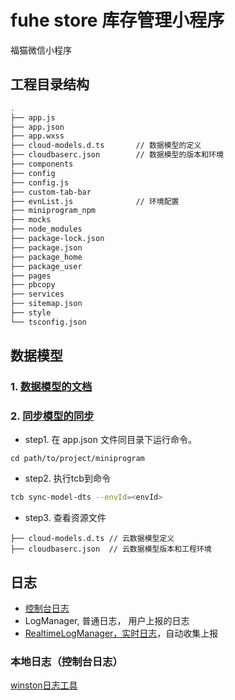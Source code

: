 # fuhe store 库存管理小程序
福猫微信小程序


## 工程目录结构
```sh
.
├── app.js
├── app.json
├── app.wxss
├── cloud-models.d.ts       // 数据模型的定义
├── cloudbaserc.json        // 数据模型的版本和环境
├── components
├── config
├── config.js
├── custom-tab-bar
├── evnList.js              // 环境配置
├── miniprogram_npm
├── mocks
├── node_modules
├── package-lock.json
├── package.json
├── package_home
├── package_user
├── pages
├── pbcopy
├── services
├── sitemap.json
├── style
└── tsconfig.json
```



## 数据模型
### 1. [数据模型的文档](https://docs.cloudbase.net/model/introduce)
### 2. [同步模型的同步](https://docs.cloudbase.net/model/sync-schema)
+ step1. 在 app.json 文件同目录下运行命令。
```
cd path/to/project/miniprogram
```
+ step2. 执行tcb到命令
```sh
tcb sync-model-dts --envId=<envId>
```
+ step3. 查看资源文件
```
├── cloud-models.d.ts // 云数据模型定义
├── cloudbaserc.json  // 云数据模型版本和工程环境
```

## 日志
+ [控制台日志](https://developers.weixin.qq.com/miniprogram/dev/reference/api/console.html)
+ LogManager, 普通日志， 用户上报的日志
+ [RealtimeLogManager，实时日志](https://developers.weixin.qq.com/miniprogram/dev/platform-capabilities/extended/log/)，自动收集上报


### 本地日志（控制台日志）
[winston日志工具](https://github.com/winstonjs/winston)


